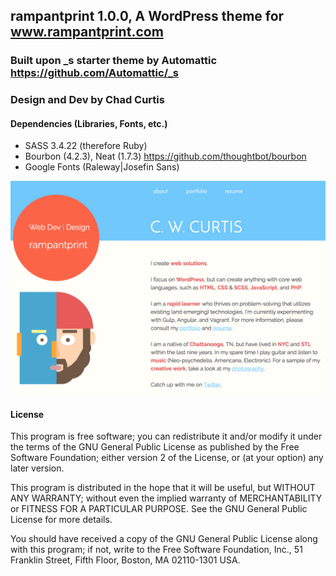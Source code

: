 ## rampantprint 1.0.0, A WordPress theme for www.rampantprint.com 
### Built upon \_s starter theme by Automattic https://github.com/Automattic/_s
### Design and Dev by Chad Curtis

#### Dependencies (Libraries, Fonts, etc.)
- SASS 3.4.22 (therefore Ruby)
- Bourbon (4.2.3), Neat (1.7.3) https://github.com/thoughtbot/bourbon
- Google Fonts (Raleway|Josefin Sans)

![rampantprint Screenshot](/screenshot.png?raw=true)

#### License

This program is free software; you can redistribute it and/or modify
it under the terms of the GNU General Public License as published by
the Free Software Foundation; either version 2 of the License, or
(at your option) any later version.

This program is distributed in the hope that it will be useful,
but WITHOUT ANY WARRANTY; without even the implied warranty of
MERCHANTABILITY or FITNESS FOR A PARTICULAR PURPOSE.  See the
GNU General Public License for more details.

You should have received a copy of the GNU General Public License along
with this program; if not, write to the Free Software Foundation, Inc.,
51 Franklin Street, Fifth Floor, Boston, MA 02110-1301 USA.


